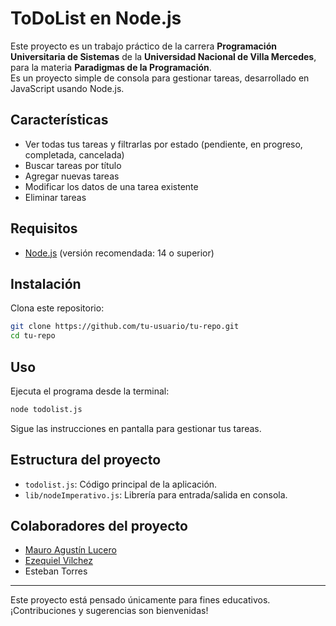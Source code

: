 # ToDoList en Node.js

Este proyecto es un trabajo práctico de la carrera **Programación Universitaria de Sistemas** de la **Universidad Nacional de Villa Mercedes**, para la materia **Paradigmas de la Programación**.  
Es un proyecto simple de consola para gestionar tareas, desarrollado en JavaScript usando Node.js.

## Características

- Ver todas tus tareas y filtrarlas por estado (pendiente, en progreso, completada, cancelada)
- Buscar tareas por título
- Agregar nuevas tareas
- Modificar los datos de una tarea existente
- Eliminar tareas

## Requisitos

- [Node.js](https://nodejs.org/) (versión recomendada: 14 o superior)

## Instalación

Clona este repositorio:
   ```sh
   git clone https://github.com/tu-usuario/tu-repo.git
   cd tu-repo
   ```

## Uso

Ejecuta el programa desde la terminal:
```sh
node todolist.js
```

Sigue las instrucciones en pantalla para gestionar tus tareas.

## Estructura del proyecto

- `todolist.js`: Código principal de la aplicación.
- `lib/nodeImperativo.js`: Librería para entrada/salida en consola.

## Colaboradores del proyecto

- [Mauro Agustín Lucero](https://maurolucero.com.ar)
- [Ezequiel Vilchez](https://github.com/Ezequiel-Vilchez)
- Esteban Torres

---

Este proyecto está pensado únicamente para fines educativos.
¡Contribuciones y sugerencias son bienvenidas!
